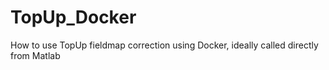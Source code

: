 # TopUp_Docker

How to use TopUp fieldmap correction using Docker, ideally called directly from Matlab